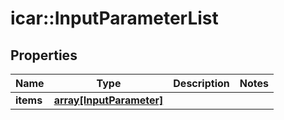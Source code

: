 # icar::InputParameterList


## Properties

Name | Type | Description | Notes
------------ | ------------- | ------------- | -------------
**items** | [**array[InputParameter]**](InputParameter.md) |  | 


